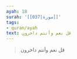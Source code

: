 ```yaml
---
ayah: 18
surah: '[[037|سورة]]'
tags:
- quran/ayah
text: قل نعم وأنتم داخرون
---
```

> قل نعم وأنتم داخرون
